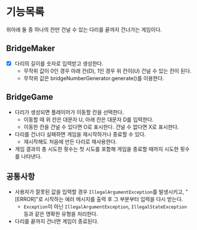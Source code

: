 # 기능목록
위아래 둘 중 하나의 칸만 건널 수 있는 다리를 끝까지 건너가는 게임이다.


## BridgeMaker
-[x] 다리의 길이를 숫자로 입력받고 생성한다.
    - 무작위 값이 0인 경우 아래 칸(D), 1인 경우 위 칸이(U) 건널 수 있는 칸이 된다.
    - 무작위 값은 bridgeNumberGenerator.generate()를 이용한다.

## BridgeGame
- 다리가 생성되면 플레이어가 이동할 칸을 선택한다.
    - 이동할 때 위 칸은 대문자 U, 아래 칸은 대문자 D를 입력한다.
    - 이동한 칸을 건널 수 있다면 O로 표시한다. 건널 수 없다면 X로 표시한다.
- 다리를 건너다 실패하면 게임을 재시작하거나 종료할 수 있다.
    - 재시작해도 처음에 만든 다리로 재사용한다.
- 게임 결과의 총 시도한 횟수는 첫 시도를 포함해 게임을 종료할 때까지 시도한 횟수를 나타낸다.



## 공통사항
- 사용자가 잘못된 값을 입력할 경우 `IllegalArgumentException`를 발생시키고, "[ERROR]"로 시작하는 에러 메시지를 출력 후 그 부분부터 입력을 다시 받는다.
    - `Exception`이 아닌 `IllegalArgumentException`, `IllegalStateException` 등과 같은 명확한 유형을 처리한다.
- 다리를 끝까지 건너면 게임이 종료된다.